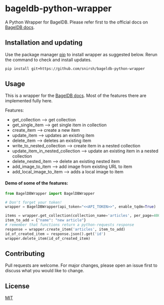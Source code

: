 # bageldb-python-wrapper
A Python Wrapper for BagelDB.
Please refer first to the official docs on [BagelDB docs](https://docs.bageldb.com).

## Installation and updating
Use the package manager [pip](https://pip.pypa.io/en/stable/) to install wrapper as suggested below. 
Rerun the command to check and install updates.
```bash
pip install git+https://github.com/snirsh/bageldb-python-wrapper
```

## Usage
This is a wrapper for the [BagelDB docs](https://docs.bageldb.com).
Most of the features there are implemented fully here.

Features:
*  get_collection --> get collection
*  get_single_item --> get single item in collection
*  create_item --> create a new item
*  update_item --> updates an existing item
*  delete_item --> deletes an existing item
*  write_to_nested_collection --> create item in a nested collection
*  update_item_in_nested_collection --> update an existing item in a nested collection
*  delete_nested_item --> delete an existing nested item
*  add_image_to_item --> add image from existing URL to item
*  add_local_image_to_item --> adds a local image to item

#### Demo of some of the features:
```python
from BagelDBWrapper import BagelDBWrapper

# Don't forget your token!
wrapper = BagelDBWrapper(api_token="<<API_TOKEN>>", enable_tqdm=True)  # enabling progress logging

items = wrapper.get_collection(collection_name='articles', per_page=400, project_on="name,title", queries=[("name","!=","some")])
item_to_add = {"name": "new article"}
# remember that functions return a python-requests response
response = wrapper.create_item('articles', item_to_add)
id_of_created_item = response.json().get('id')
wrapper.delete_item(id_of_created_item)
```

## Contributing
Pull requests are welcome. For major changes, please open an issue first to discuss what you would like to change.

## License
[MIT](https://choosealicense.com/licenses/mit/)
